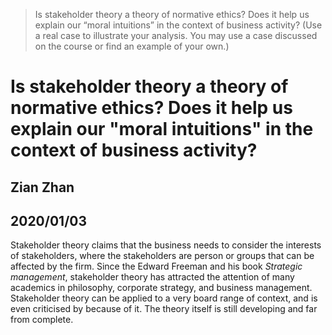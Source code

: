 
> Is stakeholder theory a theory of normative ethics? Does it help us explain our “moral intuitions” in the context of business activity? (Use a real case to illustrate your analysis. You may use a case discussed on the course or find an example of your own.)

# Is stakeholder theory a theory of normative ethics? Does it help us explain our "moral intuitions" in the context of business activity?

## Zian Zhan
## 2020/01/03

Stakeholder theory claims that the business needs to consider the interests of stakeholders, where the stakeholders are person or groups that can be affected by the firm. Since the Edward Freeman and his book *Strategic management*, stakeholder theory has attracted the attention of many academics in philosophy, corporate strategy, and business management. Stakeholder theory can be applied to a very board range of context, and is even criticised by because of it. The theory itself is still developing and far from complete.
<!--stackedit_data:
eyJoaXN0b3J5IjpbMTYxNzIwNzE4OV19
-->